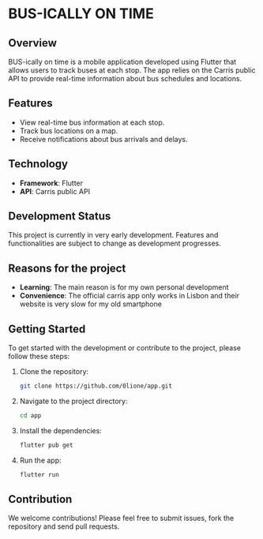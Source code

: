 # BUS-ICALLY ON TIME

## Overview

BUS-ically on time is a mobile application developed using Flutter that allows users to track buses at each stop. The app relies on the Carris public API to provide real-time information about bus schedules and locations.

## Features

- View real-time bus information at each stop.
- Track bus locations on a map.
- Receive notifications about bus arrivals and delays.

## Technology

- **Framework**: Flutter
- **API**: Carris public API

## Development Status

This project is currently in very early development. Features and functionalities are subject to change as development progresses.

## Reasons for the project
- **Learning**: The main reason is for my own personal development
- **Convenience**: The official carris app only works in Lisbon and their website is very slow for my old smartphone

## Getting Started

To get started with the development or contribute to the project, please follow these steps:

1. Clone the repository:
    ```sh
    git clone https://github.com/0lione/app.git
    ```
2. Navigate to the project directory:
    ```sh
    cd app
    ```
3. Install the dependencies:
    ```sh
    flutter pub get
    ```
4. Run the app:
    ```sh
    flutter run
    ```

## Contribution

We welcome contributions! Please feel free to submit issues, fork the repository and send pull requests.



